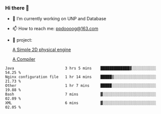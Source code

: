 ### Hi there 👋
- 🔭 I’m currently working on UNP and Database
  
- 📫 How to reach me: ppdoooog@163.com

- 🚄 project:

  [A Simple 2D physical engine](https://github.com/bupt-juniorTeam/Case2D-lite-with-Csharp)

  [A Compiler](https://github.com/bupt-juniorTeam/compiler)
  
  
<!--START_SECTION:waka-->
```text
Java                       3 hrs 5 mins    █████████████▓░░░░░░░░░░░   54.25 % 
Nginx configuration file   1 hr 14 mins    █████▒░░░░░░░░░░░░░░░░░░░   21.73 % 
Other                      1 hr 7 mins     █████░░░░░░░░░░░░░░░░░░░░   19.88 % 
Bash                       7 mins          ▓░░░░░░░░░░░░░░░░░░░░░░░░   02.09 % 
XML                        6 mins          ▓░░░░░░░░░░░░░░░░░░░░░░░░   02.05 % 
```
<!--END_SECTION:waka-->

  <!--[blog](https://ppdog0.github.io/index) (lack of content)-->
  
<!--
  [java ee backend](https://github.com/ppdog0/java-ee-project)
    [python flask backend](https://github.com/NeilKleistGao/cloud-forest)
-->
  <!--
  ![Github Stats](https://github-readme-stats.vercel.app/api?username=ppdog0)
-->


<!--
**ppdog0/ppdog0** is a ✨ _special_ ✨ repository because its `README.md` (this file) appears on your GitHub profile.

Here are some ideas to get you started:

- 🔭 I’m currently working on ...
- 🌱 I’m currently learning ...
- 👯 I’m looking to collaborate on ...
- 🤔 I’m looking for help with ...
- 💬 Ask me about ...
- 📫 How to reach me: ...
- 😄 Pronouns: ...
- ⚡ Fun fact: ...
-->
